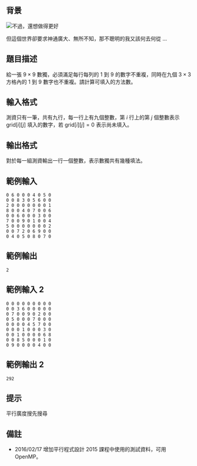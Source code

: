 ## 背景 ##

![不過，還想做得更好](http://i.imgur.com/PHbnGMp.png)

但這個世界卻要求神通廣大、無所不知，那不聰明的我又該何去何從 ...

## 題目描述 ##

給一張 $9 \times 9$ 數獨，必須滿足每行每列的 1 到 9 的數字不重複，同時在九個 $3 \times 3$ 方格內的 1 到 9 數字也不重複。請計算可填入的方法數。

## 輸入格式 ##

測資只有一筆，共有九行，每一行上有九個整數，第 $i$ 行上的第 $j$ 個整數表示 $\text{grid}[i][j]$ 填入的數字，若 $\text{grid}[i][j] = 0$ 表示尚未填入。

## 輸出格式 ##

對於每一組測資輸出一行一個整數，表示數獨共有幾種填法。

## 範例輸入 ##
```
0 6 0 0 0 4 0 5 0
0 0 8 3 0 5 6 0 0
2 0 0 0 0 0 0 0 1
8 0 0 4 0 7 0 0 6
0 0 6 0 0 0 3 0 0
7 0 0 9 0 1 0 0 4
5 0 0 0 0 0 0 0 2
0 0 7 2 0 6 9 0 0
0 4 0 5 0 8 0 7 0
```

## 範例輸出 ##
```
2
```

## 範例輸入 2 ##
```
0 0 0 0 0 0 0 0 0
0 0 3 6 0 0 0 0 0
0 7 0 0 9 0 2 0 0
0 5 0 0 0 7 0 0 0
0 0 0 0 4 5 7 0 0
0 0 0 1 0 0 0 3 0
0 0 1 0 0 0 0 6 8
0 0 8 5 0 0 0 1 0
0 9 0 0 0 0 4 0 0
```

## 範例輸出 2 ##
```
292
```

## 提示 ##

平行廣度搜先搜尋

## 備註 ##

* 2016/02/17 增加平行程式設計 2015 課程中使用的測試資料，可用 OpenMP。